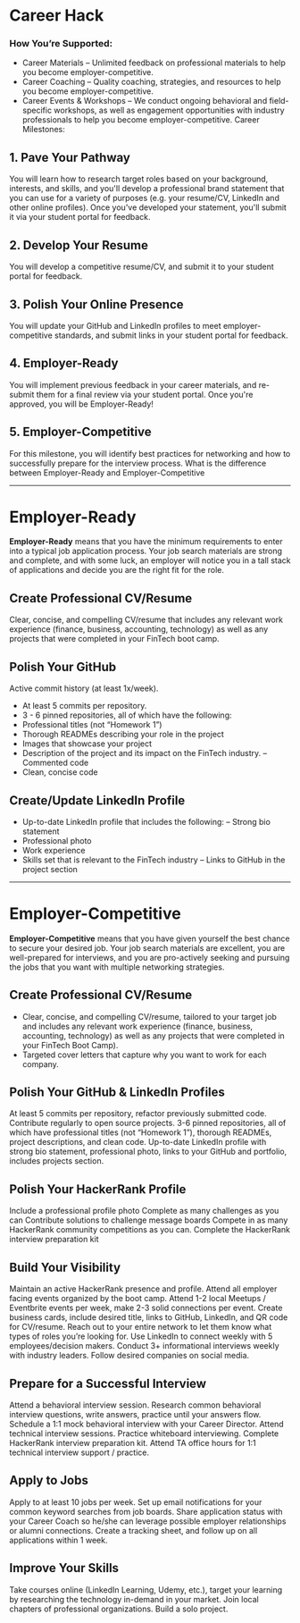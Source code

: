 # Career Hack
### How You’re Supported:
- Career Materials – Unlimited feedback on professional materials to help you become employer-competitive.
- Career Coaching – Quality coaching, strategies, and resources to help you become employer-competitive.
- Career Events & Workshops – We conduct ongoing behavioral and field-specific workshops, as well as
engagement opportunities with industry professionals to help you become employer-competitive. Career Milestones:
## 1. Pave Your Pathway
You will learn how to research target roles based on your background, interests, and skills, and you'll develop a professional brand statement that you can use for a variety of purposes (e.g. your resume/CV, LinkedIn and other online profiles). Once you've developed your statement, you'll submit it via your student portal for feedback.
## 2. Develop Your Resume
You will develop a competitive resume/CV, and submit it to your student portal for feedback.
## 3. Polish Your Online Presence
You will update your GitHub and LinkedIn profiles to meet employer-competitive standards, and submit
links in your student portal for feedback.
## 4. Employer-Ready
You will implement previous feedback in your career materials, and re-submit them for a final review via
your student portal. Once you're approved, you will be Employer-Ready!
## 5. Employer-Competitive
For this milestone, you will identify best practices for networking and how to successfully prepare for the interview process.
What is the difference between Employer-Ready and Employer-Competitive
___
# Employer-Ready
**Employer-Ready** means that you have the minimum requirements to enter into a typical job application process. Your job search materials are strong and complete, and with some luck, an employer will notice you in a tall stack of applications and decide you are the right fit for the role.

## Create Professional CV/Resume
Clear, concise, and compelling CV/resume that includes any relevant work experience (finance, business, accounting, technology) as well as any projects that were completed in your FinTech boot camp.
## Polish Your GitHub
Active commit history (at least 1x/week).
- At least 5 commits per repository.
- 3 - 6 pinned repositories, all of which have the following:
- Professional titles (not “Homework 1”)
- Thorough READMEs describing your role in the project
- Images that showcase your project
- Description of the project and its impact on the FinTech industry. – Commented code
- Clean, concise code
## Create/Update LinkedIn Profile
- Up-to-date LinkedIn profile that includes the following: – Strong bio statement
- Professional photo
- Work experience
- Skills set that is relevant to the FinTech industry – Links to GitHub in the project section
___
# Employer-Competitive
**Employer-Competitive** means that you have given yourself the best chance to secure your desired job. Your job search materials are excellent, you are well-prepared for interviews, and you are pro-actively seeking and pursuing the jobs that you want with multiple networking strategies.
## Create Professional CV/Resume
- Clear, concise, and compelling CV/resume, tailored to your target job and includes any relevant work experience (finance, business, accounting, technology) as well as any projects that were completed in your FinTech Boot Camp).
- Targeted cover letters that capture why you want to work for each company.
## Polish Your GitHub & LinkedIn Profiles
At least 5 commits per repository, refactor previously submitted code.
Contribute regularly to open source projects.
3-6 pinned repositories, all of which have professional titles (not “Homework 1”), thorough READMEs, project descriptions, and clean code.
Up-to-date LinkedIn profile with strong bio statement, professional photo, links to your GitHub and portfolio, includes projects section.
## Polish Your HackerRank Profile
Include a professional profile photo
Complete as many challenges as you can
Contribute solutions to challenge message boards
Compete in as many HackerRank community competitions as you can. Complete the HackerRank interview preparation kit
## Build Your Visibility
Maintain an active HackerRank presence and profile.
Attend all employer facing events organized by the boot camp.
Attend 1-2 local Meetups / Eventbrite events per week, make 2-3 solid connections per event.
Create business cards, include desired title, links to GitHub, LinkedIn, and QR code for CV/resume. Reach out to your entire network to let them know what types of roles you’re looking for.
Use LinkedIn to connect weekly with 5 employees/decision makers.
Conduct 3+ informational interviews weekly with industry leaders.
Follow desired companies on social media.
## Prepare for a Successful Interview
Attend a behavioral interview session.
Research common behavioral interview questions, write answers, practice until your answers flow. Schedule a 1:1 mock behavioral interview with your Career Director.
Attend technical interview sessions.
Practice whiteboard interviewing.
Complete HackerRank interview preparation kit.
Attend TA office hours for 1:1 technical interview support / practice.
## Apply to Jobs
Apply to at least 10 jobs per week.
Set up email notifications for your common keyword searches from job boards.
Share application status with your Career Coach so he/she can leverage possible employer relationships or alumni connections.
Create a tracking sheet, and follow up on all applications within 1 week.
## Improve Your Skills
Take courses online (LinkedIn Learning, Udemy, etc.), target your learning by researching the technology in-demand in your market.
Join local chapters of professional organizations.
Build a solo project.
